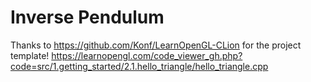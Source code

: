 # Inverse Pendulum



Thanks to https://github.com/Konf/LearnOpenGL-CLion for the project template!
https://learnopengl.com/code_viewer_gh.php?code=src/1.getting_started/2.1.hello_triangle/hello_triangle.cpp